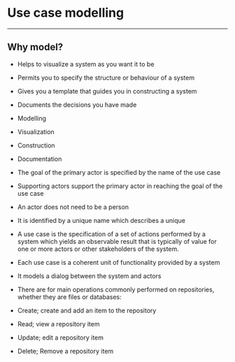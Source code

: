 # Use case modelling

----------

## Why model?

- Helps to visualize a system as you want it to be
- Permits you to specify the structure or behaviour of a system
- Gives you a template that guides you in constructing a system
- Documents the decisions you have made 

- Modelling
- Visualization
- Construction
- Documentation

- The goal of the primary actor is specified by the name of the use case

- Supporting actors support the primary actor in reaching the goal of the use case

- An actor does not need to be a person 

- It is identified by a unique name which describes a unique

- A use case is the specification of a set of actions performed by a system which
    yields an observable result that is typically of value for one or more actors
    or other stakeholders of the system.

- Each use case is a coherent unit of functionality provided by a system

- It models a dialog between the system and actors


- There are for main operations commonly performed on repositories, whether they are files or databases:

- Create; create and add an item to the repository 
- Read; view a repository item
- Update; edit a repository item
- Delete; Remove a repository item
